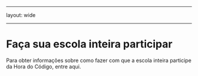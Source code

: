 * * *

layout: wide

* * *

# Faça sua escola inteira participar

Para obter informações sobre como fazer com que a escola inteira participe da Hora do Código, entre aqui.